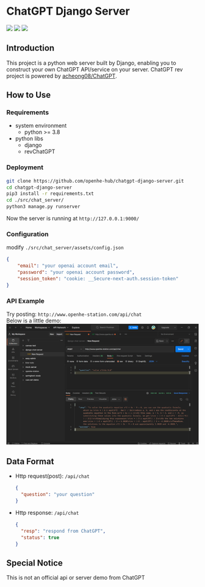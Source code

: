 # ChatGPT Django Server
![](https://img.shields.io/badge/lang-Python3-lightgreen.svg?style=flat)
![](https://img.shields.io/badge/framework-Django-cyan.svg?style=flat)
![](https://img.shields.io/badge/feature-ChatGPT-red.svg?style=flat)
## Introduction
This project is a python web server built by Django, 
enabling you to construct your own ChatGPT API/service on your server. 
ChatGPT rev project is
powered by [acheong08/ChatGPT](https://github.com/acheong08/ChatGPT).
## How to Use
### Requirements
* system environment
  * python >= 3.8    
* python libs  
  * django  
  * revChatGPT
### Deployment
```bash
git clone https://github.com/openhe-hub/chatgpt-django-server.git
cd chatgpt-django-server
pip3 install -r requirements.txt
cd ./src/chat_server/
python3 manage.py runserver
```
Now the server is running at `http://127.0.0.1:9000/`
### Configuration
modify `./src/chat_server/assets/config.json`
```json
{
    "email": "your openai account email",
    "password": "your openai account password",
    "session_token": "cookie: __Secure-next-auth.session-token"
}
```
### API Example
Try posting: `http://www.openhe-station.com/api/chat`  
Below is a little demo: 
![img.png](src/chat_server/assets/img.png)
## Data Format
* Http request(post): `/api/chat`
    ```json
    {
      "question": "your question"
    }
    ```
* Http response: `/api/chat`
    ```json
    {
      "resp": "respond from ChatGPT",
      "status": true  
    }
    ```
## Special Notice
This is not an official api or server demo from ChatGPT



